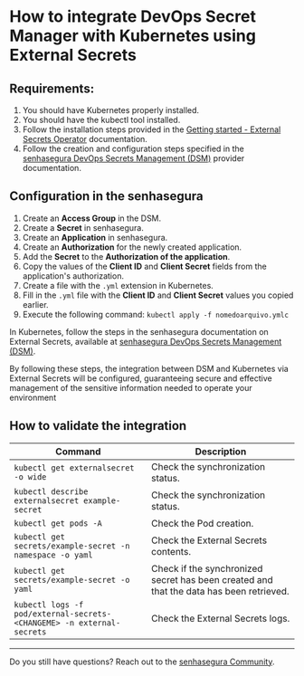 # How to integrate DevOps Secret Manager with Kubernetes using External Secrets

## Requirements:

1. You should have Kubernetes properly installed.
2. You should have the kubectl tool installed.
3. Follow the installation steps provided in the [Getting started - External Secrets Operator](https://external-secrets.io/v0.6.1/guides/getting-started/) documentation.
4. Follow the creation and configuration steps specified in the [senhasegura DevOps Secrets Management (DSM)](https://external-secrets.io/v0.6.1/provider/senhasegura-dsm/) provider documentation.

## Configuration in the senhasegura

1. Create an **Access Group** in the DSM.
2. Create a **Secret** in senhasegura.
3. Create an **Application** in senhasegura.
4. Create an **Authorization** for the newly created application.
5. Add the **Secret** to the **Authorization of the application**.
6. Copy the values of the **Client ID** and **Client Secret** fields from the application's authorization.
7. Create a file with the `.yml` extension in Kubernetes.
8. Fill in the `.yml` file with the **Client ID** and **Client Secret** values you copied earlier.
9. Execute the following command: `kubectl apply -f nomedoarquivo.ymlc`

In Kubernetes, follow the steps in the senhasegura documentation on External Secrets, available at [senhasegura DevOps Secrets Management (DSM)](https://external-secrets.io/v0.6.1/provider/senhasegura-dsm/).

By following these steps, the integration between DSM and Kubernetes via External Secrets will be configured, guaranteeing secure and effective management of the sensitive information needed to operate your environment

## How to validate the integration

| Command                                                                 | Description                                                                             |
| ----------------------------------------------------------------------- | --------------------------------------------------------------------------------------- |
| `kubectl get externalsecret -o wide`                                  | Check the synchronization status.                                                       |
| `kubectl describe externalsecret example-secret`                      | Check the synchronization status.                                                       |
| `kubectl get pods -A`                                                 | Check the Pod creation.                                                                 |
| `kubectl get secrets/example-secret -n namespace -o yaml`             | Check the External Secrets contents.                                                    |
| `kubectl get secrets/example-secret -o yaml`                          | Check if the synchronized secret has been created and that the data has been retrieved. |
| `kubectl logs -f pod/external-secrets-<CHANGEME> -n external-secrets` | Check the External Secrets logs.                                                        |

---

Do you still have questions? Reach out to the [senhasegura Community](https://community.senhasegura.io/).

